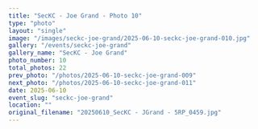 ```yaml
---
title: "SecKC - Joe Grand - Photo 10"
type: "photo"
layout: "single"
image: "/images/seckc-joe-grand/2025-06-10-seckc-joe-grand-010.jpg"
gallery: "/events/seckc-joe-grand"
gallery_name: "SecKC - Joe Grand"
photo_number: 10
total_photos: 22
prev_photo: "/photos/2025-06-10-seckc-joe-grand-009"
next_photo: "/photos/2025-06-10-seckc-joe-grand-011"
date: 2025-06-10
event_slug: "seckc-joe-grand"
location: ""
original_filename: "20250610_SecKC - JGrand - 5RP_0459.jpg"
---
```


